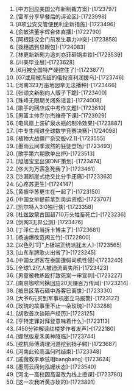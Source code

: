 
1. [中方回应美国公布新制裁方案]-[1723797]
1. [雷军分享早餐后的评论区]-[1723998]
1. [8项公安交管便民利企新措施]-[1723496]
1. [俞敏洪董宇辉合体直播]-[1722790]
1. [阿根廷议会门前发生暴力冲突]-[1723858]
1. [拨穗遇到显眼包]-[1724083]
1. [林更新新剧为追刘亦菲砸锅卖铁]-[1723539]
1. [川美毕业展]-[1723628]
1. [6月被全国特产硬控住了]-[1723877]
1. [G7或用被冻结的俄投资利润援乌]-[1723746]
1. [河南323万亩地因旱无法播种]-[1723466]
1. [张颂文新剧向人贩子下跪]-[1723400]
1. [珠峰无限期关闭系谣言]-[1724008]
1. [歌手的回应成中考作文题]-[1723610]
1. [男篮主帅乔尔杰维奇下课]-[1723929]
1. [电风扇上装矿泉水瓶的制冷效果]-[1723887]
1. [中专生闯进全球数学竞赛决赛]-[1724098]
1. [植物大战僵尸杂交版v2.1]-[1723555]
1. [墨雨云间季淑然的狂徒登场]-[1723493]
1. [歌手第六期歌单出炉]-[1723513]
1. [旭旭宝宝出演DNF策划]-[1723474]
1. [佟大为万茜急死我了]-[1723461]
1. [沙漏断崖式绝交比分手还痛]-[1723363]
1. [心疼苏更生]-[1724147]
1. [黄振华苏更生在一起了]-[1723150]
1. [中国女排提前拿到奥运资格]-[1723707]
1. [凯尔特人3:0独行侠]-[1723358]
1. [杜兹致蒙古国超710万头牲畜死亡]-[1723236]
1. [剑网3无界公测]-[1723476]
1. [丁泽仁去当拆卡博主了]-[1723681]
1. [杨迪爆改范闲五竹]-[1722800]
1. [以色列“盯”上极端正统派犹太人]-[1723565]
1. [山东车牌歌火出省了]-[1723245]
1. [中国女游客在泰国遭假司机性侵]-[1723240]
1. [全球1.2亿人被迫流离失所]-[1723423]
1. [男童被教练殴打致死案一审宣判]-[1723227]
1. [南京咖啡阿姨回应20天赚百万传闻]-[1723214]
1. [被景区落石砸中游客已离世]-[1723330]
1. [大爷6元买到军事机密立马报警]-[1723127]
1. [玫瑰的故事里不止一朵玫瑰]-[1723288]
1. [胡歌首次谈陪产经历]-[1723125]
1. [亨特定罪对拜登意味着什么]-[1723113]
1. [450分钟解读红楼梦作者发声]-[1722180]
1. [娜然版夏禾美神降临]-[1723744]
1. [挖机师傅清理河道挖到扬子鳄]-[1723687]
1. [河南此轮高温何时结束]-[1723348]
1. [戚薇教李承铉唱bangbang]-[1723624]
1. [墨雨云间何泓姗状态]-[1723540]
1. [河北一高校因高温改为线上授课]-[1723780]
1. [这一次我听黄亦玫的]-[1723891]